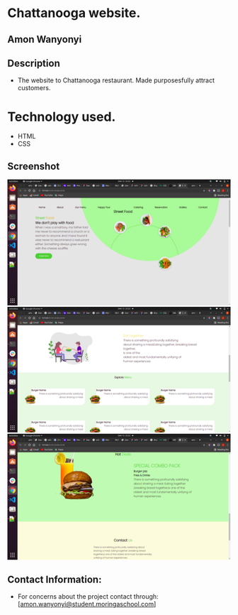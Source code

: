 # Chattanooga website.
## Amon Wanyonyi
## Description
* The website to Chattanooga restaurant. Made purposesfully attract customers.
# Technology used.
* HTML
* CSS

## Screenshot
<img src="Assets/scr1.png">
<img src="Assets/scr2.png">
<img src="Assets/scr3.png">

## Contact Information:
- For concerns about the project contact through:
[amon.wanyonyi@student.moringaschool.com]